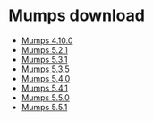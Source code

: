Mumps download
==============

- [Mumps 4.10.0](MUMPS_4.10.0.tar.gz)
- [Mumps 5.2.1](MUMPS_5.2.1.tar.gz)
- [Mumps 5.3.1](MUMPS_5.3.1.tar.gz)
- [Mumps 5.3.5](MUMPS_5.3.5.tar.gz)
- [Mumps 5.4.0](MUMPS_5.4.0.tar.gz)
- [Mumps 5.4.1](MUMPS_5.4.1.tar.gz)
- [Mumps 5.5.0](MUMPS_5.5.0.tar.gz)
- [Mumps 5.5.1](MUMPS_5.5.1.tar.gz)
